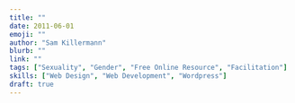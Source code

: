 ```yaml
---
title: ""
date: 2011-06-01
emoji: ""
author: "Sam Killermann"
blurb: ""
link: ""
tags: ["Sexuality", "Gender", "Free Online Resource", "Facilitation"]
skills: ["Web Design", "Web Development", "Wordpress"]
draft: true
---
```

